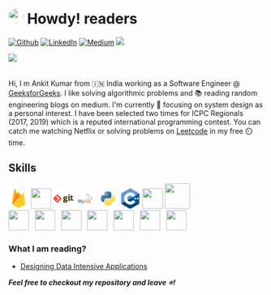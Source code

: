 <h1><img src="https://media.giphy.com/media/T9uDcSZiPElXQopwWr/giphy.gif" width=30 height=30px style="border-radius:50%;"> Howdy! readers </h1>

<a href="https://github.com/masterbios" target="_blank"><img alt="Github" src="https://img.shields.io/badge/GitHub-%2312100E.svg?&style=for-the-badge&logo=Github&logoColor=white" /></a>
<a href="https://www.linkedin.com/in/ankit-kumar-97b301158/" target="_blank"><img alt="LinkedIn" src="https://img.shields.io/badge/linkedin-%230077B5.svg?&style=for-the-badge&logo=linkedin&logoColor=white" /></a>
<a href="https://medium.com/@ankitkp88534" target="_blank"><img alt="Medium" src="https://img.shields.io/badge/medium-%2312100E.svg?&style=for-the-badge&logo=medium&logoColor=white" /></a>
<img src="https://visitor-badge.glitch.me/badge?page_id=masterbios.masterbios" height=29>

<!--
eat sleep code
https://media.giphy.com/media/Ah3zHH7hvsSB2/giphy.gif
code girl
https://media.giphy.com/media/ZVik7pBtu9dNS/source.gif
-->
<img src="https://media.giphy.com/media/ZVik7pBtu9dNS/source.gif" width=auto height=auto>

<br>
<br>

Hi, I m Ankit Kumar from 🇮🇳 India working as a Software Engineer @ <a href="https://www.geeksforgeeks.org/" target="_blank">GeeksforGeeks</a>. I like solving algorithmic problems and  📚 reading random engineering blogs on medium. I'm currently 🌱 focusing on system design as a personal interest. I have been selected two times for ICPC Regionals (2017, 2019) which is a reputed international programming contest. You can catch me watching Netflix or solving problems on <a href="https://leetcode.com/masterbios/" target="_blank">Leetcode</a> in my free ⏲️ time.

## Skills
<img src="https://raw.githubusercontent.com/github/explore/80688e429a7d4ef2fca1e82350fe8e3517d3494d/topics/firebase/firebase.png" width="40" height="40">&nbsp;<img src="https://www.techbaz.org/Course/img/c-logo.png" width="40" height="40">&nbsp;<img src="https://raw.githubusercontent.com/github/explore/80688e429a7d4ef2fca1e82350fe8e3517d3494d/topics/git/git.png" width="40" height="40">&nbsp;<img src="https://raw.githubusercontent.com/github/explore/80688e429a7d4ef2fca1e82350fe8e3517d3494d/topics/mysql/mysql.png" width="40" height="40">&nbsp;<img src="https://raw.githubusercontent.com/github/explore/80688e429a7d4ef2fca1e82350fe8e3517d3494d/topics/python/python.png" width="40" height="40">&nbsp;<img src="https://raw.githubusercontent.com/github/explore/80688e429a7d4ef2fca1e82350fe8e3517d3494d/topics/cpp/cpp.png" width="40" height="40">&nbsp;<img src="https://i.pinimg.com/originals/e9/94/61/e99461fdd5b3db8bdb3081d8acf5e524.png" width="40" height="40">&nbsp;<img src="https://cdn.vox-cdn.com/thumbor/YHfKvMFzpSu_j2AY8KoMefG6rTY=/1400x1050/filters:format(jpeg)/cdn.vox-cdn.com/uploads/chorus_asset/file/19086219/Android_logo_stacked__RGB_.jpg" width="50" height="50">
&nbsp;    
<img src="https://png.pngtree.com/png-clipart/20190630/original/pngtree-xml-file-document-icon-png-image_4166301.jpg" width="40" height="40">
&nbsp;
<img src="https://www.kindpng.com/picc/m/78-788134_javascript-logo-hd-png-download.png" width="40" height="40">
&nbsp;
<img src="https://www.freepnglogos.com/uploads/linux-png/difference-between-linux-and-window-operating-system-3.png" width="40" height="40">
&nbsp;
<img src="https://cdn.freebiesupply.com/logos/large/2x/php-1-logo-png-transparent.png" width="40" height="40">
&nbsp;
<img src="https://www.iconfinder.com/data/icons/scripting-and-programming-languages/512/JQuery_logo-512.png" width="40" height="40">
&nbsp;
<img src="https://cdn.pixabay.com/photo/2017/08/05/11/16/logo-2582748_640.png" width="40" height="40">
&nbsp;
<img src="https://img.favpng.com/13/12/20/logo-cascading-style-sheets-html-css-design-and-build-web-sites-css-1-graphic-design-png-favpng-DFW4rjy45QuMiuj81hV2HhPU6.jpg" width="40" height="40">
&nbsp;
<h3>What I am reading?</h3>
<ul>
<li> <a href="https://dataintensive.net/" target="_blank">Designing Data Intensive Applications </a></li>
</ul>

***Feel free to checkout my repository and leave ⭐!***
